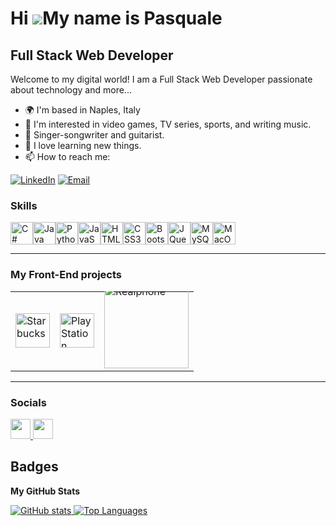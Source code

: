 Hi ![](https://user-images.githubusercontent.com/18350557/176309783-0785949b-9127-417c-8b55-ab5a4333674e.gif)My name is Pasquale
================================================================================================================================

Full Stack Web Developer
------------------------

Welcome to my digital world! I am a Full Stack Web Developer passionate about technology and more...

* 🌍  I'm based in Naples, Italy
* 👀 I'm interested in video games, TV series, sports, and writing music.
* 🎸 Singer-songwriter and guitarist.
* 🔭 I love learning new things.
* 📫 How to reach me:

[![LinkedIn](https://img.icons8.com/ios/50/2162BA/linkedin-circled--v1.png)](https://www.linkedin.com/in/pasquale-ioio-973078218/)  [![Email](https://img.icons8.com/ios/50/FF0000/new-post.png)](mailto:tuamail@example.com)



### Skills

<p align="left">
<a href="https://docs.microsoft.com/en-us/dotnet/csharp/" target="_blank" rel="noreferrer"><img src="https://raw.githubusercontent.com/danielcranney/readme-generator/main/public/icons/skills/csharp-colored.svg" width="36" height="36" alt="C#" /></a><a href="https://www.oracle.com/java/" target="_blank" rel="noreferrer"><img src="https://raw.githubusercontent.com/danielcranney/readme-generator/main/public/icons/skills/java-colored.svg" width="36" height="36" alt="Java" /></a><a href="https://www.python.org/" target="_blank" rel="noreferrer"><img src="https://raw.githubusercontent.com/danielcranney/readme-generator/main/public/icons/skills/python-colored.svg" width="36" height="36" alt="Python" /></a><a href="https://developer.mozilla.org/en-US/docs/Web/JavaScript" target="_blank" rel="noreferrer"><img src="https://raw.githubusercontent.com/danielcranney/readme-generator/main/public/icons/skills/javascript-colored.svg" width="36" height="36" alt="JavaScript" /></a><a href="https://developer.mozilla.org/en-US/docs/Glossary/HTML5" target="_blank" rel="noreferrer"><img src="https://raw.githubusercontent.com/danielcranney/readme-generator/main/public/icons/skills/html5-colored.svg" width="36" height="36" alt="HTML5" /></a><a href="https://www.w3.org/TR/CSS/#css" target="_blank" rel="noreferrer"><img src="https://raw.githubusercontent.com/danielcranney/readme-generator/main/public/icons/skills/css3-colored.svg" width="36" height="36" alt="CSS3" /></a><a href="https://getbootstrap.com/" target="_blank" rel="noreferrer"><img src="https://raw.githubusercontent.com/danielcranney/readme-generator/main/public/icons/skills/bootstrap-colored.svg" width="36" height="36" alt="Bootstrap" /></a><a href="https://jquery.com/" target="_blank" rel="noreferrer"><img src="https://raw.githubusercontent.com/danielcranney/readme-generator/main/public/icons/skills/jquery-colored.svg" width="36" height="36" alt="JQuery" /></a><a href="https://www.mysql.com/" target="_blank" rel="noreferrer"><img src="https://raw.githubusercontent.com/danielcranney/readme-generator/main/public/icons/skills/mysql-colored.svg" width="36" height="36" alt="MySQL" /></a><a href="https://apple.com" target="_blank" rel="noreferrer"><img src="https://raw.githubusercontent.com/danielcranney/readme-generator/main/public/icons/skills/macos-colored.svg" width="36" height="36" alt="MacOS" /></a>
</p>


------------------------
### My Front-End projects

<table>
  <tr>
    <td>
      <a href="https://dieci1.github.io/Starbucks/" target="_blank" rel="noreferrer">
        <img src="https://dieci1.github.io/Starbucks/images/logo.png" alt="Starbucks" width="55">
      </a>
    </td>
    <td>
      <a href="https://dieci1.github.io/PlayStation/" target="_blank" rel="noreferrer">
        <img src="https://dieci1.github.io/PlayStation/Playstation_Img/logo.png" alt="PlayStation" width="55">
      </a>
    </td>
    <td>
      <a href="https://dieci1.github.io/RealPhone/" target="_blank" rel="noreferrer">
        <img src="https://dieci1.github.io/RealPhone/imagesphone/logo.png" alt="Realphone" width="135" style="margin-top: -15px;">
      </a>
    </td>
  </tr>
</table>




------------------------
### Socials

<p align="left"> <a href="https://www.github.com/https://github.com/Dieci1" target="_blank" rel="noreferrer"> <picture> <source media="(prefers-color-scheme: dark)" srcset="https://raw.githubusercontent.com/danielcranney/readme-generator/main/public/icons/socials/github-dark.svg" /> <source media="(prefers-color-scheme: light)" srcset="https://raw.githubusercontent.com/danielcranney/readme-generator/main/public/icons/socials/github.svg" /> <img src="https://raw.githubusercontent.com/danielcranney/readme-generator/main/public/icons/socials/github.svg" width="32" height="32" /> </picture> </a> <a href="https://www.linkedin.com/in/https://www.linkedin.com/in/pasquale-ioio-973078218/" target="_blank" rel="noreferrer"> <picture> <source media="(prefers-color-scheme: dark)" srcset="https://raw.githubusercontent.com/danielcranney/readme-generator/main/public/icons/socials/linkedin-dark.svg" /> <source media="(prefers-color-scheme: light)" srcset="https://raw.githubusercontent.com/danielcranney/readme-generator/main/public/icons/socials/linkedin.svg" /> <img src="https://raw.githubusercontent.com/danielcranney/readme-generator/main/public/icons/socials/linkedin.svg" width="32" height="32" /> </picture> </a></p>


## Badges

**My GitHub Stats**

<a href="http://www.github.com/Dieci1">
  <img src="https://github-readme-stats.vercel.app/api?username=Dieci1&show_icons=true&hide=&count_private=true&title_color=0891b2&text_color=ffffff&icon_color=0891b2&bg_color=1c1917&hide_border=true&show_icons=true" alt="GitHub stats" />
</a>


<a href="https://github.com/Dieci1" align="left">
  <img src="https://github-readme-stats.vercel.app/api/top-langs/?username=Dieci1&langs_count=10&title_color=0891b2&text_color=ffffff&icon_color=0891b2&bg_color=1c1917&hide_border=true&locale=en&custom_title=Top%20Languages" alt="Top Languages" />
</a>

